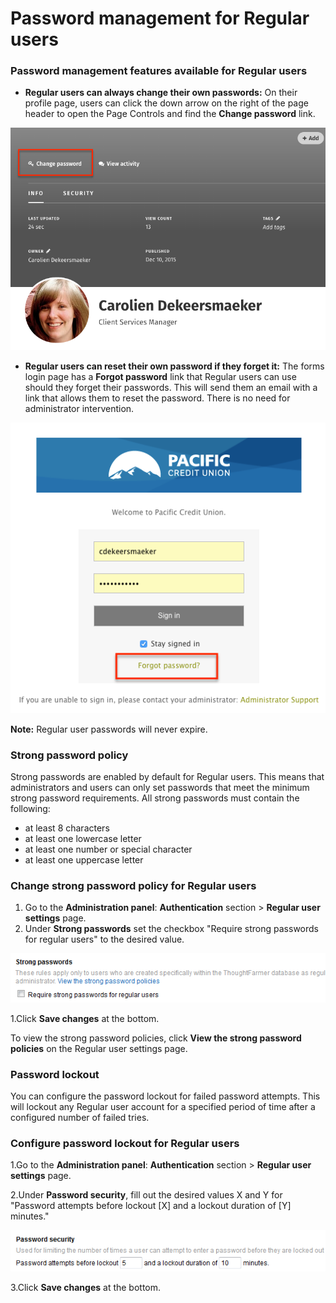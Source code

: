 # Password management for Regular users



### Password management features available for Regular users

* **Regular users can always change their own passwords:** On their profile page, users can click the down arrow on the right of the page header to open the Page Controls and find the **Change password** link.

![](../../../.gitbook/assets/1%20%2842%29.png)

* **Regular users can reset their own password if they forget it:** The forms login page has a **Forgot password** link that Regular users can use should they forget their passwords. This will send them an email with a link that allows them to reset the password. There is no need for administrator intervention.

![](../../../.gitbook/assets/2%20%2834%29.png)

**Note:** Regular user passwords will never expire. 

### Strong password policy

Strong passwords are enabled by default for Regular users. This means that administrators and users can only set passwords that meet the minimum strong password requirements. All strong passwords must contain the following:

* at least 8 characters
* at least one lowercase letter
* at least one number or special character
* at least one uppercase letter

### Change strong password policy for Regular users

1. Go to the **Administration panel**: **Authentication** section &gt; **Regular user settings** page.
2. Under **Strong passwords** set the checkbox "Require strong passwords for regular users" to the desired value.

![](../../../.gitbook/assets/3%20%2817%29.png)



1.Click **Save changes** at the bottom.

To view the strong password policies, click **View the strong password policies** on the Regular user settings page.

### Password lockout

You can configure the password lockout for failed password attempts. This will lockout any Regular user account for a specified period of time after a configured number of failed tries.

### **Configure password lockout for Regular users**

1.Go to the **Administration panel**: **Authentication** section &gt; **Regular user settings** page.

2.Under **Password security**, fill out the desired values X and Y for "Password attempts before lockout \[X\] and a lockout duration of \[Y\] minutes."

![](../../../.gitbook/assets/4%20%2815%29.png)

3.Click **Save changes** at the bottom.

